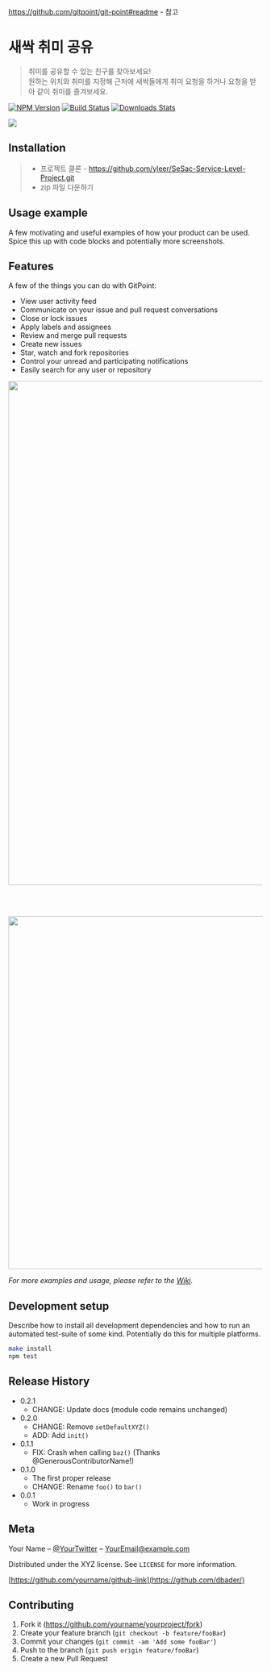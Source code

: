 https://github.com/gitpoint/git-point#readme    - 참고
# 새싹 취미 공유
> 취미를 공유할 수 있는 친구를 찾아보세요!<br /> 원하는 위치와 취미를 지정해 근처에 새싹들에게 취미 요청을 하거나 요청을 받아 같이 취미를 즐겨보세요.

[![NPM Version][npm-image]][npm-url]
[![Build Status][travis-image]][travis-url]
[![Downloads Stats][npm-downloads]][npm-url]




![](header.png)

## Installation
>+ 프로젝트 클론 - https://github.com/yleer/SeSac-Service-Level-Project.git
>+ zip 파일 다운하기 




## Usage example

A few motivating and useful examples of how your product can be used. Spice this up with code blocks and potentially more screenshots.


## Features

A few of the things you can do with GitPoint:

* View user activity feed
* Communicate on your issue and pull request conversations
* Close or lock issues
* Apply labels and assignees
* Review and merge pull requests
* Create new issues
* Star, watch and fork repositories
* Control your unread and participating notifications
* Easily search for any user or repository

<p align="center">
  <img src = "https://user-images.githubusercontent.com/48948578/155700533-0f34f804-bc1e-416b-b922-c0b31600fbaa.png" width=1000>
</p>

<br />
<br />

<p align="center">
  <img src = "https://user-images.githubusercontent.com/48948578/155701849-1d224b47-5c93-4b80-a90c-85c3252e9d0d.png" width=700>
</p>





_For more examples and usage, please refer to the [Wiki][wiki]._

## Development setup

Describe how to install all development dependencies and how to run an automated test-suite of some kind. Potentially do this for multiple platforms.

```sh
make install
npm test
```

## Release History

* 0.2.1
    * CHANGE: Update docs (module code remains unchanged)
* 0.2.0
    * CHANGE: Remove `setDefaultXYZ()`
    * ADD: Add `init()`
* 0.1.1
    * FIX: Crash when calling `baz()` (Thanks @GenerousContributorName!)
* 0.1.0
    * The first proper release
    * CHANGE: Rename `foo()` to `bar()`
* 0.0.1
    * Work in progress

## Meta

Your Name – [@YourTwitter](https://twitter.com/dbader_org) – YourEmail@example.com

Distributed under the XYZ license. See ``LICENSE`` for more information.

[https://github.com/yourname/github-link](https://github.com/dbader/)

## Contributing

1. Fork it (<https://github.com/yourname/yourproject/fork>)
2. Create your feature branch (`git checkout -b feature/fooBar`)
3. Commit your changes (`git commit -am 'Add some fooBar'`)
4. Push to the branch (`git push origin feature/fooBar`)
5. Create a new Pull Request

<!-- Markdown link & img dfn's -->
[npm-image]: https://img.shields.io/npm/v/datadog-metrics.svg?style=flat-square
[npm-url]: https://npmjs.org/package/datadog-metrics
[npm-downloads]: https://img.shields.io/npm/dm/datadog-metrics.svg?style=flat-square
[travis-image]: https://img.shields.io/travis/dbader/node-datadog-metrics/master.svg?style=flat-square
[travis-url]: https://travis-ci.org/dbader/node-datadog-metrics
[wiki]: https://github.com/yourname/yourproject/wiki
